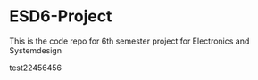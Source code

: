 # ESD6-Project

This is the code repo for 6th semester project for Electronics and Systemdesign


test22456456